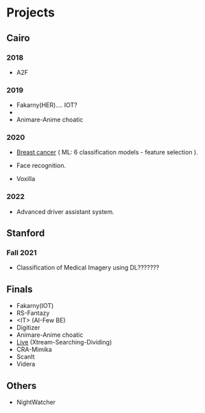 # Projects

## Cairo
### 2018 
* A2F

### 2019
* Fakarny(HER).... IOT?
* <it/>
* Animare-Anime choatic

### 2020
* [Breast cancer](https://www.youtube.com/watch?v=30t3GSGFOHg&ab_channel=CSEZUCourses) ( ML: 6 classification models - feature selection ).
* Face recognition.

* Voxilla

### 2022
* Advanced driver assistant system.

## Stanford
### Fall 2021
* Classification of Medical Imagery using DL???????


## Finals
* Fakarny(IOT)
* RS-Fantazy
* <IT\> (AI-Few BE)
* Digitizer
* Animare-Anime choatic
* [Live](https://www.facebook.com/story.php?story_fbid=pfbid02B36jSbZf6W5ak8wWh8oXq4boU6WstHvTpPDB6PmJXeWmM3Z2jb719vezyjkBLe7Kl&id=100000733070452)
  (Xtream-Searching-Dividing)
* CRA-Mimika
* ScanIt
* Videra

## Others
* NightWatcher
